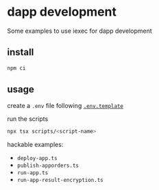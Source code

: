 # dapp development

Some examples to use iexec for dapp development

## install

```sh
npm ci
```

## usage

create a `.env` file following [`.env.template`](.env.template)

run the scripts

```sh
npx tsx scripts/<script-name>
```

hackable examples:

- `deploy-app.ts`
- `publish-apporders.ts`
- `run-app.ts`
- `run-app-result-encryption.ts`
